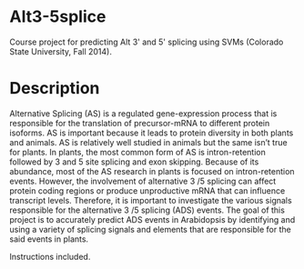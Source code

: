 # Alt3-5splice
Course project for predicting Alt 3' and 5' splicing using SVMs (Colorado State University, Fall 2014).

# Description
Alternative Splicing (AS) is a regulated gene-expression process that is responsible for the translation of precursor-mRNA to different protein isoforms. AS is important because it leads to protein diversity in both plants and animals. AS is relatively well studied in animals but the same isn’t true for plants. In plants, the most common form of AS is intron-retention followed by 3 and 5 site splicing and exon skipping. Because of its abundance, most of the AS research in plants is focused on intron-retention events. However, the involvement of alternative 3 /5 splicing can affect protein coding regions or produce unproductive mRNA that can influence transcript levels. Therefore, it is important to investigate the various signals responsible for the alternative 3 /5 splicing (ADS) events. The goal of this project is to accurately predict ADS events in Arabidopsis by identifying and using a variety of splicing signals and elements that are responsible for the said events in plants.

Instructions included.
